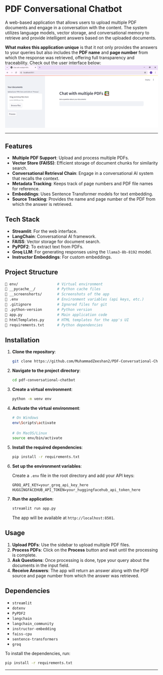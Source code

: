 # PDF Conversational Chatbot

A web-based application that allows users to upload multiple PDF documents and engage in a conversation with the content. The system utilizes language models, vector storage, and conversational memory to retrieve and provide intelligent answers based on the uploaded documents. 

**What makes this application unique** is that it not only provides the answers to your queries but also includes the **PDF name** and **page number** from which the response was retrieved, offering full transparency and traceability.
Check out the user interface below:
![GUI Overview](__screenshorts/streamlit-gui.png?raw=true "GUI Overview")


---

## Features

- **Multiple PDF Support**: Upload and process multiple PDFs.
- **Vector Store (FAISS)**: Efficient storage of document chunks for similarity search.
- **Conversational Retrieval Chain**: Engage in a conversational AI system that recalls the context.
- **Metadata Tracking**: Keeps track of page numbers and PDF file names for reference.
- **Embeddings**: Uses Sentence Transformer models for text embedding.
- **Source Tracking**: Provides the name and page number of the PDF from which the answer is retrieved.

## Tech Stack

- **Streamlit**: For the web interface.
- **LangChain**: Conversational AI framework.
- **FAISS**: Vector storage for document search.
- **PyPDF2**: To extract text from PDFs.
- **Groq LLM**: For generating responses using the `llama3-8b-8192` model.
- **Instructor Embeddings**: For custom embeddings.

## Project Structure

```bash
📁 env/                  # Virtual environment
📁 __pycache__/          # Python cache files
📁 __screenshorts/       # Screenshots of the app
📄 .env                  # Environment variables (api keys, etc.)
📄 .gitignore            # Ignored files for git
📄 .python-version       # Python version
📄 app.py                # Main application code
📄 htmlTemplates.py      # HTML templates for the app's UI
📄 requirements.txt      # Python dependencies
```

## Installation

1. **Clone the repository**:

   ```bash
   git clone https://github.com/MuhammadZeeshan2/PDF-Conversational-Chatbot.git
   ```

2. **Navigate to the project directory**:

   ```bash
   cd pdf-conversational-chatbot
   ```

3. **Create a virtual environment**:

   ```bash
   python -m venv env
   ```

4. **Activate the virtual environment**:

   ```bash
   # On Windows
   env\Scripts\activate

   # On MacOS/Linux
   source env/bin/activate
   ```

5. **Install the required dependencies**:

   ```bash
   pip install -r requirements.txt
   ```

6. **Set up the environment variables**:

   Create a `.env` file in the root directory and add your API keys:

   ```
   GROQ_API_KEY=your_groq_api_key_here
   HUGGINGFACEHUB_API_TOKEN=your_huggingfacehub_api_token_here
   ```

7. **Run the application**:

   ```bash
   streamlit run app.py
   ```

   The app will be available at `http://localhost:8501`.

## Usage

1. **Upload PDFs**: Use the sidebar to upload multiple PDF files.
2. **Process PDFs**: Click on the **Process** button and wait until the processing is complete.
3. **Ask Questions**: Once processing is done, type your query about the documents in the input field.
4. **Receive Answers**: The app will return an answer along with the PDF source and page number from which the answer was retrieved.

## Dependencies

- `streamlit`
- `dotenv`
- `PyPDF2`
- `langchain`
- `langchain_community`
- `instructor-embedding`
- `faiss-cpu`
- `sentence-transformers`
- `groq`

To install the dependencies, run:

```bash
pip install -r requirements.txt
```

---

